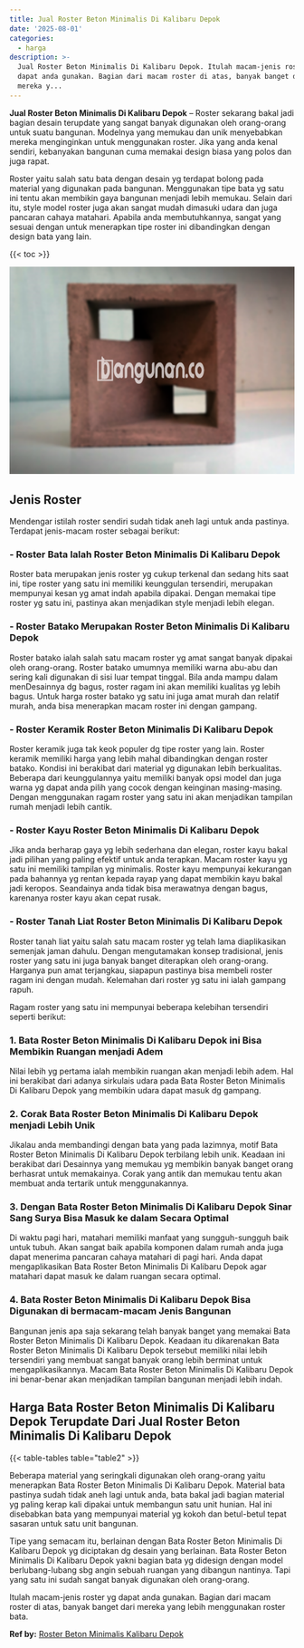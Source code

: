 ```yaml
---
title: Jual Roster Beton Minimalis Di Kalibaru Depok
date: '2025-08-01'
categories:
  - harga
description: >-
  Jual Roster Beton Minimalis Di Kalibaru Depok. Itulah macam-jenis roster yg
  dapat anda gunakan. Bagian dari macam roster di atas, banyak banget dari
  mereka y...
---
```


**Jual Roster Beton Minimalis Di Kalibaru Depok** – Roster sekarang bakal jadi bagian desain terupdate yang sangat banyak digunakan oleh orang-orang untuk suatu bangunan. Modelnya yang memukau dan unik menyebabkan mereka menginginkan untuk menggunakan roster. Jika yang anda kenal sendiri, kebanyakan bangunan cuma memakai design biasa yang polos dan juga rapat.

Roster yaitu salah satu bata dengan desain yg terdapat bolong pada material yang digunakan pada bangunan. Menggunakan tipe bata yg satu ini tentu akan membikin gaya bangunan menjadi lebih memukau. Selain dari itu, style model roster juga akan sangat mudah dimasuki udara dan juga pancaran cahaya matahari. Apabila anda membutuhkannya, sangat yang sesuai dengan untuk menerapkan tipe roster ini dibandingkan dengan design bata yang lain.

{{< toc >}}

![Jual Roster Beton Minimalis Di Kalibaru Depok](/images/bata-roster-minimalis-31.png)

## Jenis Roster

Mendengar istilah roster sendiri sudah tidak aneh lagi untuk anda pastinya. Terdapat jenis-macam roster sebagai berikut:

### \- Roster Bata Ialah Roster Beton Minimalis Di Kalibaru Depok

Roster bata merupakan jenis roster yg cukup terkenal dan sedang hits saat ini, tipe roster yang satu ini memiliki keunggulan tersendiri, merupakan mempunyai kesan yg amat indah apabila dipakai. Dengan memakai tipe roster yg satu ini, pastinya akan menjadikan style menjadi lebih elegan.

### \- Roster Batako Merupakan Roster Beton Minimalis Di Kalibaru Depok

Roster batako ialah salah satu macam roster yg amat sangat banyak dipakai oleh orang-orang. Roster batako umumnya memiliki warna abu-abu dan sering kali digunakan di sisi luar tempat tinggal. Bila anda mampu dalam menDesainnya dg bagus, roster ragam ini akan memiliki kualitas yg lebih bagus. Untuk harga roster batako yg satu ini juga amat murah dan relatif murah, anda bisa menerapkan macam roster ini dengan gampang.

### \- Roster Keramik Roster Beton Minimalis Di Kalibaru Depok

Roster keramik juga tak keok populer dg tipe roster yang lain. Roster keramik memiliki harga yang lebih mahal dibandingkan dengan roster batako. Kondisi ini berakibat dari material yg digunakan lebih berkualitas. Beberapa dari keunggulannya yaitu memiliki banyak opsi model dan juga warna yg dapat anda pilih yang cocok dengan keinginan masing-masing. Dengan menggunakan ragam roster yang satu ini akan menjadikan tampilan rumah menjadi lebih cantik.

### \- Roster Kayu Roster Beton Minimalis Di Kalibaru Depok

Jika anda berharap gaya yg lebih sederhana dan elegan, roster kayu bakal jadi pilihan yang paling efektif untuk anda terapkan. Macam roster kayu yg satu ini memiliki tampilan yg minimalis. Roster kayu mempunyai kekurangan pada bahannya yg rentan kepada rayap yang dapat membikin kayu bakal jadi keropos. Seandainya anda tidak bisa merawatnya dengan bagus, karenanya roster kayu akan cepat rusak.

### \- Roster Tanah Liat Roster Beton Minimalis Di Kalibaru Depok

Roster tanah liat yaitu salah satu macam roster yg telah lama diaplikasikan semenjak jaman dahulu. Dengan mengutamakan konsep tradisional, jenis roster yang satu ini juga banyak banget diterapkan oleh orang-orang. Harganya pun amat terjangkau, siapapun pastinya bisa membeli roster ragam ini dengan mudah. Kelemahan dari roster yg satu ini ialah gampang rapuh.

Ragam roster yang satu ini mempunyai beberapa kelebihan tersendiri seperti berikut:

### 1\. Bata Roster Beton Minimalis Di Kalibaru Depok ini Bisa Membikin Ruangan menjadi Adem

Nilai lebih yg pertama ialah membikin ruangan akan menjadi lebih adem. Hal ini berakibat dari adanya sirkulais udara pada Bata Roster Beton Minimalis Di Kalibaru Depok yang membikin udara dapat masuk dg gampang.

### 2\. Corak Bata Roster Beton Minimalis Di Kalibaru Depok menjadi Lebih Unik

Jikalau anda membandingi dengan bata yang pada lazimnya, motif Bata Roster Beton Minimalis Di Kalibaru Depok terbilang lebih unik. Keadaan ini berakibat dari Desainnya yang memukau yg membikin banyak banget orang berhasrat untuk memakainya. Corak yang antik dan memukau tentu akan membuat anda tertarik untuk menggunakannya.

### 3\. Dengan Bata Roster Beton Minimalis Di Kalibaru Depok Sinar Sang Surya Bisa Masuk ke dalam Secara Optimal

Di waktu pagi hari, matahari memiliki manfaat yang sungguh-sungguh baik untuk tubuh. Akan sangat baik apabila komponen dalam rumah anda juga dapat menerima pancaran cahaya matahari di pagi hari. Anda dapat mengaplikasikan Bata Roster Beton Minimalis Di Kalibaru Depok agar matahari dapat masuk ke dalam ruangan secara optimal.

### 4\. Bata Roster Beton Minimalis Di Kalibaru Depok Bisa Digunakan di bermacam-macam Jenis Bangunan

Bangunan jenis apa saja sekarang telah banyak banget yang memakai Bata Roster Beton Minimalis Di Kalibaru Depok. Keadaan itu dikarenakan Bata Roster Beton Minimalis Di Kalibaru Depok tersebut memiliki nilai lebih tersendiri yang membuat sangat banyak orang lebih berminat untuk mengaplikasikannya. Macam Bata Roster Beton Minimalis Di Kalibaru Depok ini benar-benar akan menjadikan tampilan bangunan menjadi lebih indah.

## Harga Bata Roster Beton Minimalis Di Kalibaru Depok Terupdate Dari Jual Roster Beton Minimalis Di Kalibaru Depok

{{< table-tables table="table2" >}}

Beberapa material yang seringkali digunakan oleh orang-orang yaitu menerapkan Bata Roster Beton Minimalis Di Kalibaru Depok. Material bata pastinya sudah tidak aneh lagi untuk anda, bata bakal jadi bagian material yg paling kerap kali dipakai untuk membangun satu unit hunian. Hal ini disebabkan bata yang mempunyai material yg kokoh dan betul-betul tepat sasaran untuk satu unit bangunan.

Tipe yang semacam itu, berlainan dengan Bata Roster Beton Minimalis Di Kalibaru Depok yg diciptakan dg desain yang berlainan. Bata Roster Beton Minimalis Di Kalibaru Depok yakni bagian bata yg didesign dengan model berlubang-lubang sbg angin sebuah ruangan yang dibangun nantinya. Tapi yang satu ini sudah sangat banyak digunakan oleh orang-orang.

Itulah macam-jenis roster yg dapat anda gunakan. Bagian dari macam roster di atas, banyak banget dari mereka yang lebih menggunakan roster bata.

**Ref by:** [Roster Beton Minimalis Kalibaru Depok](https://id.wikipedia.org/wiki/Roster)
